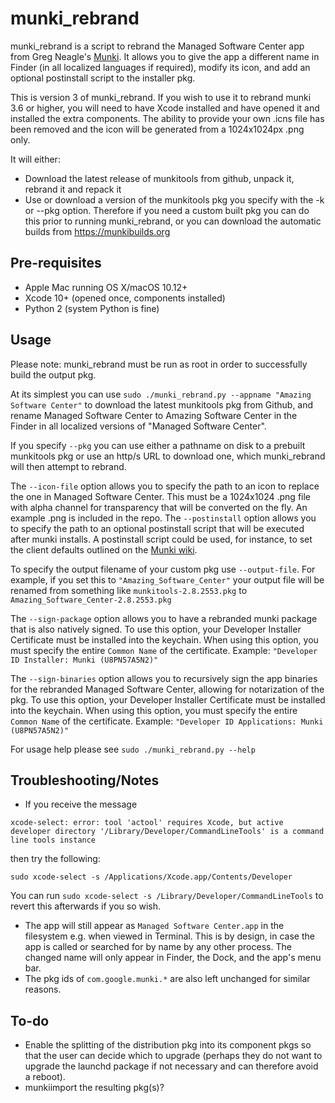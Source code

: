 # munki_rebrand

munki_rebrand is a script to rebrand the Managed Software Center app from Greg Neagle's [Munki](https://github.com/munki/munki). It allows you to give the app a different name in Finder (in all localized languages if required), modify its icon, and add an optional postinstall script to the installer pkg.

This is version 3 of munki_rebrand. If you wish to use it to rebrand munki 3.6 or higher, you will need to have Xcode installed and have opened it and installed the extra components. The ability to provide your own .icns file has been removed and the icon will be generated from a 1024x1024px .png only.

It will either:

 - Download the latest release of munkitools from github, unpack it, rebrand it and repack it
 - Use or download a version of the munkitools pkg you specify with the -k or --pkg option. Therefore if you need a custom built pkg you can do this prior to running munki_rebrand, or you can download the automatic builds from https://munkibuilds.org


## Pre-requisites
 * Apple Mac running OS X/macOS 10.12+ 
 * Xcode 10+ (opened once, components installed)
 * Python 2 (system Python is fine)

## Usage

Please note: munki_rebrand must be run as root in order to successfully build the output pkg.

At its simplest you can use ```sudo ./munki_rebrand.py --appname "Amazing Software Center"``` to download the latest munkitools pkg from Github, and rename Managed Software Center to Amazing Software Center in the Finder in all localized versions of "Managed Software Center".

If you specify ```--pkg``` you can use either a pathname on disk to a prebuilt munkitools pkg or use an http/s URL to download one, which munki_rebrand will then attempt to rebrand.

The ```--icon-file``` option allows you to specify the path to an icon to replace the one in Managed Software Center. This must be a 1024x1024 .png file with alpha channel for transparency that will be converted on the fly. An example .png is included in the repo. The ```--postinstall``` option allows you to specify the path to an optional postinstall script that will be executed after munki installs. A postinstall script could be used, for instance, to set the client defaults outlined on the [Munki wiki](https://github.com/munki/munki/wiki/Preferences).

To specify the output filename of your custom pkg use ```--output-file```. For example, if you set this to ```"Amazing_Software_Center"``` your output file will be renamed from something like ```munkitools-2.8.2553.pkg``` to ```Amazing_Software_Center-2.8.2553.pkg```

The ```--sign-package``` option allows you to have a rebranded munki package that is also natively signed. To use this option, your Developer Installer Certificate must be installed into the keychain. When using this option, you must specify the entire ```Common Name``` of the certificate. Example: ```"Developer ID Installer: Munki (U8PN57A5N2)"```

The ```--sign-binaries``` option allows you to recursively sign the app binaries for the rebranded Managed Software Center, allowing for notarization of the pkg. To use this option, your Developer Installer Certificate must be installed into the keychain. When using this option, you must specify the entire ```Common Name``` of the certificate. Example: ```"Developer ID Applications: Munki (U8PN57A5N2)"```

For usage help please see ```sudo ./munki_rebrand.py --help```

## Troubleshooting/Notes
* If you receive the message 
```
xcode-select: error: tool 'actool' requires Xcode, but active developer directory '/Library/Developer/CommandLineTools' is a command line tools instance
```
then try the following:
```
sudo xcode-select -s /Applications/Xcode.app/Contents/Developer
```
You can run ```sudo xcode-select -s /Library/Developer/CommandLineTools``` to revert this afterwards if you so wish.
* The app will still appear as ```Managed Software Center.app``` in the filesystem e.g. when viewed in Terminal. This is by design, in case the app is called or searched for by name by any other process. The changed name will only appear in Finder, the Dock, and the app's menu bar.
* The pkg ids of ```com.google.munki.*``` are also left unchanged for similar reasons.

## To-do
* Enable the splitting of the distribution pkg into its component pkgs so that the user can decide which to upgrade (perhaps they do not want to upgrade the launchd package if not necessary and can therefore avoid a reboot).
* munkiimport the resulting pkg(s)?

